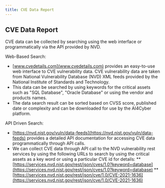 ```yaml
---
title: CVE Data Report
---
```

## CVE Data Report

CVE data can be collected by searching using the web interface or programmatically via the API provided by NVD.

Web-Based Search:
* [www.cvedetails.com](www.cvedetails.com) provides an easy-to-use web interface to CVE vulnerability data.  CVE vulnerability data are taken from National Vulnerability Database (NVD) XML feeds provided by the National Institute of Standards and Technology.
* This data can be searched by using keywords for the critical assets such as "SQL Database", "Oracle Database" or using the vendor and products names.
* The data search result can be sorted based on CVSS score, published date or complexity and can be downloaded for use by the AI4Cyber platform.

API Driven Search:
* [https://nvd.nist.gov/vuln/data-feeds](https://nvd.nist.gov/vuln/data-feeds) provides a detailed API documentation for accessing CVE data programmatically through API calls.
* We can collect CVE data through API call to the NVD vulnerability rest services by using the following URLs to search by using the critical assets as a key word or using a particular CVE id for details:
** [https://services.nvd.nist.gov/rest/json/cves/1.0?keyword=database](https://services.nvd.nist.gov/rest/json/cves/1.0?keyword=database)
** [https://services.nvd.nist.gov/rest/json/cve/1.0/CVE-2021-1636](https://services.nvd.nist.gov/rest/json/cve/1.0/CVE-2021-1636)

<table id="cve" class="display" style="width:100%"></table>

<script>
$(document).ready(function() {
    $('#cve').dataTable( {
        "ajax": {
            url: "{{ '/cve_data.json' | relative_url }}",
            dataSrc: ''
        },
        columns: [
            { data: 'Product', title: 'Product' },
            { data: 'CVE ID', title: 'CVE ID' },
            { data: 'Vulnerability Types(s)', title: 'Vulnerability Type(s)' },
            { data: 'Publish Date', title: 'Publish Date' },
            { data: 'Score', title: 'Score' },
            { data: 'Complexity', title: 'Complexity' },
            { data: 'Description',
              title: 'Description',
              render: function (data, type) {
                return type === 'display' && data.length > 40 ? 
                                '<span title="'+data+'">'+data.substr(0,38)+'...</span>' : 
                                data;
                }
            },
        ]
    } );
})
</script>
